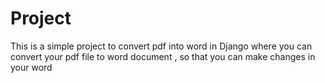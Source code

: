 # Project
This is a simple project to convert pdf into word in Django where you can convert your pdf file to word document , so that you can make changes in your word
